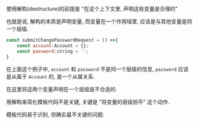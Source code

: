 使用解构(destructure)的前提是 "在这个上下文里, 声明这些变量是合理的"

也就是说, 解构的本质是声明变量, 而变量在一个作用域里, 应该是与其他变量是同一个层级.

```JavaScript
const submitChangePasswordRequest = () =>{
	const account:Account = {};
	const password:string = '';
}
```
在上面这个例子中, `account` 和 `password` 不是同一个层级的信息, `password`  应该是从属于 `Account` 的, 是一个从属关系.

在这里将这两个变量声明在一个层级是不合适的.

用解构来简化模板代码不是关键, 关键是 "将变量的层级拍平" 这个动作.

模板代码易于识别, 但确实最不关键的问题.
